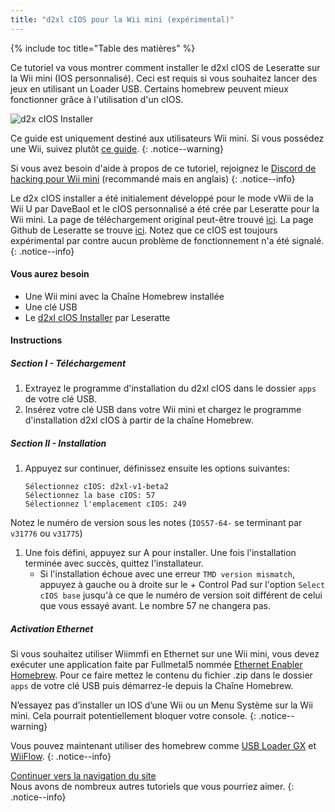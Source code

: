 ```yaml
---
title: "d2xl cIOS pour la Wii mini (expérimental)"
---
```


{% include toc title="Table des matières" %}

Ce tutoriel va vous montrer comment installer le d2xl cIOS de Leseratte sur la Wii mini (IOS personnalisé). Ceci est requis si vous souhaitez lancer des jeux en utilisant un Loader USB. Certains homebrew peuvent mieux fonctionner grâce à l'utilisation d'un cIOS.

![d2x cIOS Installer](/images/cIOS.png)

Ce guide est uniquement destiné aux utilisateurs Wii mini. Si vous possédez une Wii, suivez plutôt [ce guide](cios).
{: .notice--warning}

Si vous avez besoin d'aide à propos de ce tutoriel, rejoignez le [Discord de hacking pour Wii mini](https://discord.gg/6ryxnkS) (recommandé mais en anglais)
{: .notice--info}

Le d2x cIOS installer a été initialement développé pour le mode vWii de la Wii U par DaveBaol et le cIOS personnalisé a été crée par Leseratte pour la Wii mini. La page de téléchargement original peut-être trouvé [ici](https://wii.leseratte10.de/d2xl-cIOS/). La page Github de Leseratte se trouve [ici](https://github.com/Leseratte10/d2xl-cios). Notez que ce cIOS est toujours expérimental par contre aucun problème de fonctionnement n'a été signalé.
{: .notice--info}

#### Vous aurez besoin

* Une Wii mini avec la Chaîne Homebrew installée
* Une clé USB
* Le [d2xl cIOS Installer](/assets/files/d2xl_wii_mini_cIOS_installer_v1_beta2.zip) par Leseratte

#### Instructions

##### Section I - Téléchargement

1. Extrayez le programme d'installation du d2xl cIOS dans le dossier `apps` de votre clé USB.
1. Insérez votre clé USB dans votre Wii mini et chargez le programme d'installation d2xl cIOS à partir de la chaîne Homebrew.

##### Section II - Installation

1. Appuyez sur continuer, définissez ensuite les options suivantes:
    ```
    Sélectionnez cIOS: d2xl-v1-beta2 
   Sélectionnez la base cIOS: 57 
   Sélectionnez l'emplacement cIOS: 249
    ```
Notez le numéro de version sous les notes (` IOS57-64- ` se terminant par ` v31776 ` ou ` v31775 `)
1. Une fois défini, appuyez sur A pour installer. Une fois l'installation terminée avec succès, quittez l'installateur.
   - Si l'installation échoue avec une erreur ` TMD version mismatch `, appuyez à gauche ou à droite sur le + Control Pad sur l'option ` Select cIOS base ` jusqu'à ce que le numéro de version soit différent de celui que vous essayé avant. Le nombre 57 ne changera pas.


##### Activation Ethernet
Si vous souhaitez utiliser Wiimmfi en Ethernet sur une Wii mini, vous devez exécuter une application faite par Fullmetal5 nommée [Ethernet Enabler Homebrew](/assets/files/Wii_Mini_Ethernet_Enable.zip). Pour ce faire mettez le contenu du fichier .zip dans le dossier `apps` de votre clé USB puis démarrez-le depuis la Chaîne Homebrew.

N’essayez pas d’installer un IOS d’une Wii ou un Menu Système sur la Wii mini. Cela pourrait potentiellement bloquer votre console.
{: .notice--warning}

Vous pouvez maintenant utiliser des homebrew comme [USB Loader GX](usbloadergx) et [WiiFlow](wiiflow).
{: .notice--info}

[Continuer vers la navigation du site](site-navigation)<br> Nous avons de nombreux autres tutoriels que vous pourriez aimer.
{: .notice--info}

